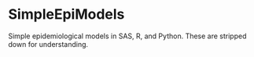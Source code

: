 # SimpleEpiModels
Simple epidemiological models in SAS, R, and Python. These are stripped down for understanding.
